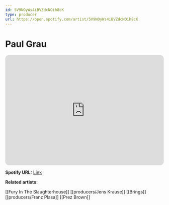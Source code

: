 ```yaml
---
id: 5V9NOyWs4iBVZdcNOih8cK
type: producer
url: https://open.spotify.com/artist/5V9NOyWs4iBVZdcNOih8cK
---
```

# Paul Grau

<iframe style="border-radius:12px" src="https://open.spotify.com/embed/artist/5V9NOyWs4iBVZdcNOih8cK" width="100%" height="352" frameBorder="0" allowfullscreen="" allow="autoplay; clipboard-write; encrypted-media; fullscreen; picture-in-picture" loading="lazy"></iframe>

**Spotify URL:** [Link](https://open.spotify.com/artist/5V9NOyWs4iBVZdcNOih8cK)

**Related artists:**

[[Fury In The Slaughterhouse]]
[[producers/Jens Krause]]
[[Brings]]
[[producers/Franz Plasa]]
[[Prez Brown]]
